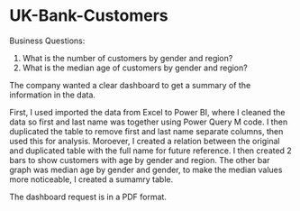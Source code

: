 # UK-Bank-Customers

Business Questions:
1. What is the number of customers by gender and region?
2. What is the median age of customers by gender and region?

The company wanted a clear dashboard to get a summary of the information in the data. 

First, I used imported the data from Excel to Power BI, where I cleaned the data so first and last name was together using Power Query M code. I then duplicated the table to remove first and last name separate columns, then used this for analysis. Moroever, I created a relation between the original and duplicated table with the full name for future reference. I then created 2 bars to show customers with age by gender and region. The other bar graph was median age by gender and gender, to make the median values more noticeable, I created a sumamry table.

The dashboard request is in a PDF format.

